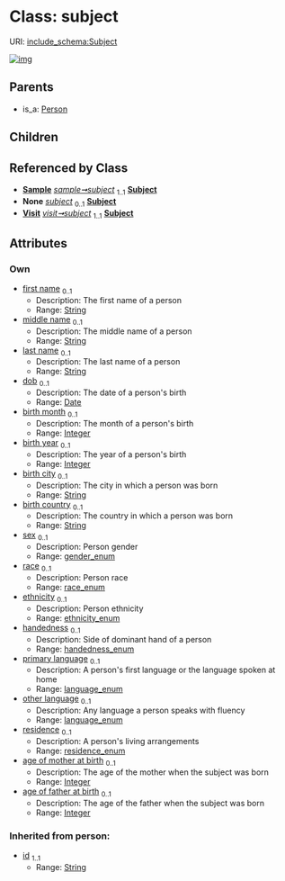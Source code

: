 
# Class: subject




URI: [include_schema:Subject](https://w3id.org/mixs/include_schema/Subject)


[![img](https://yuml.me/diagram/nofunky;dir:TB/class/[Visit],[Sample]-%20subject%201..1>[Subject&#124;first_name:string%20%3F;middle_name:string%20%3F;last_name:string%20%3F;dob:date%20%3F;birth_month:integer%20%3F;birth_year:integer%20%3F;birth_city:string%20%3F;birth_country:string%20%3F;sex:gender_enum%20%3F;race:race_enum%20%3F;ethnicity:ethnicity_enum%20%3F;handedness:handedness_enum%20%3F;primary_language:language_enum%20%3F;other_language:language_enum%20%3F;residence:residence_enum%20%3F;age_of_mother_at_birth:integer%20%3F;age_of_father_at_birth:integer%20%3F;id(i):string],[Sample]-%20subject(i)%200..1>[Subject],[Visit]-%20subject(i)%200..1>[Subject],[Visit]-%20subject%201..1>[Subject],[Person]^-[Subject],[Sample],[Person])](https://yuml.me/diagram/nofunky;dir:TB/class/[Visit],[Sample]-%20subject%201..1>[Subject&#124;first_name:string%20%3F;middle_name:string%20%3F;last_name:string%20%3F;dob:date%20%3F;birth_month:integer%20%3F;birth_year:integer%20%3F;birth_city:string%20%3F;birth_country:string%20%3F;sex:gender_enum%20%3F;race:race_enum%20%3F;ethnicity:ethnicity_enum%20%3F;handedness:handedness_enum%20%3F;primary_language:language_enum%20%3F;other_language:language_enum%20%3F;residence:residence_enum%20%3F;age_of_mother_at_birth:integer%20%3F;age_of_father_at_birth:integer%20%3F;id(i):string],[Sample]-%20subject(i)%200..1>[Subject],[Visit]-%20subject(i)%200..1>[Subject],[Visit]-%20subject%201..1>[Subject],[Person]^-[Subject],[Sample],[Person])

## Parents

 *  is_a: [Person](Person.md)

## Children


## Referenced by Class

 *  **[Sample](Sample.md)** *[sample➞subject](sample_subject.md)*  <sub>1..1</sub>  **[Subject](Subject.md)**
 *  **None** *[subject](subject.md)*  <sub>0..1</sub>  **[Subject](Subject.md)**
 *  **[Visit](Visit.md)** *[visit➞subject](visit_subject.md)*  <sub>1..1</sub>  **[Subject](Subject.md)**

## Attributes


### Own

 * [first name](first_name.md)  <sub>0..1</sub>
     * Description: The first name of a person
     * Range: [String](types/String.md)
 * [middle name](middle_name.md)  <sub>0..1</sub>
     * Description: The middle name of a person
     * Range: [String](types/String.md)
 * [last name](last_name.md)  <sub>0..1</sub>
     * Description: The last name of a person
     * Range: [String](types/String.md)
 * [dob](dob.md)  <sub>0..1</sub>
     * Description: The date of a person's birth
     * Range: [Date](types/Date.md)
 * [birth month](birth_month.md)  <sub>0..1</sub>
     * Description: The month of a person's birth
     * Range: [Integer](types/Integer.md)
 * [birth year](birth_year.md)  <sub>0..1</sub>
     * Description: The year of a person's birth
     * Range: [Integer](types/Integer.md)
 * [birth city](birth_city.md)  <sub>0..1</sub>
     * Description: The city in which a person was born
     * Range: [String](types/String.md)
 * [birth country](birth_country.md)  <sub>0..1</sub>
     * Description: The country in which a person was born
     * Range: [String](types/String.md)
 * [sex](sex.md)  <sub>0..1</sub>
     * Description: Person gender
     * Range: [gender_enum](gender_enum.md)
 * [race](race.md)  <sub>0..1</sub>
     * Description: Person race
     * Range: [race_enum](race_enum.md)
 * [ethnicity](ethnicity.md)  <sub>0..1</sub>
     * Description: Person ethnicity
     * Range: [ethnicity_enum](ethnicity_enum.md)
 * [handedness](handedness.md)  <sub>0..1</sub>
     * Description: Side of dominant hand of a person
     * Range: [handedness_enum](handedness_enum.md)
 * [primary language](primary_language.md)  <sub>0..1</sub>
     * Description: A person's first language or the language spoken at home
     * Range: [language_enum](language_enum.md)
 * [other language](other_language.md)  <sub>0..1</sub>
     * Description: Any language a person speaks with fluency
     * Range: [language_enum](language_enum.md)
 * [residence](residence.md)  <sub>0..1</sub>
     * Description: A person's living arrangements
     * Range: [residence_enum](residence_enum.md)
 * [age of mother at birth](age_of_mother_at_birth.md)  <sub>0..1</sub>
     * Description: The age of the mother when the subject was born
     * Range: [Integer](types/Integer.md)
 * [age of father at birth](age_of_father_at_birth.md)  <sub>0..1</sub>
     * Description: The age of the father when the subject was born
     * Range: [Integer](types/Integer.md)

### Inherited from person:

 * [id](id.md)  <sub>1..1</sub>
     * Range: [String](types/String.md)
